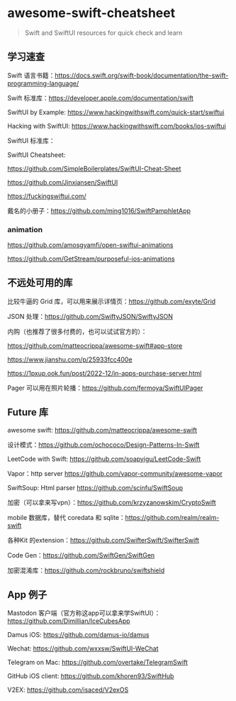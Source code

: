 # awesome-swift-cheatsheet

> Swift and SwiftUI resources for quick check and learn

## 学习速查

Swift 语言书籍：https://docs.swift.org/swift-book/documentation/the-swift-programming-language/

Swift 标准库：https://developer.apple.com/documentation/swift

SwiftUI by Example: https://www.hackingwithswift.com/quick-start/swiftui

Hacking with SwiftUI: https://www.hackingwithswift.com/books/ios-swiftui

SwiftUI 标准库：

SwiftUI Cheatsheet: 

https://github.com/SimpleBoilerplates/SwiftUI-Cheat-Sheet

https://github.com/Jinxiansen/SwiftUI

https://fuckingswiftui.com/

戴名的小册子：https://github.com/ming1016/SwiftPamphletApp

### animation

https://github.com/amosgyamfi/open-swiftui-animations

https://github.com/GetStream/purposeful-ios-animations

## 不远处可用的库

比较牛逼的 Grid 库，可以用来展示详情页：https://github.com/exyte/Grid


JSON 处理：https://github.com/SwiftyJSON/SwiftyJSON

内购（也推荐了很多付费的，也可以试试官方的）：

https://github.com/matteocrippa/awesome-swift#app-store

https://www.jianshu.com/p/25933fcc400e

https://1pxup.ook.fun/post/2022-12/in-apps-purchase-server.html

Pager 可以用在照片轮播：https://github.com/fermoya/SwiftUIPager

## Future 库

awesome swift: https://github.com/matteocrippa/awesome-swift

设计模式：https://github.com/ochococo/Design-Patterns-In-Swift

LeetCode with Swift: https://github.com/soapyigu/LeetCode-Swift

Vapor：http server https://github.com/vapor-community/awesome-vapor

SwiftSoup: Html parser https://github.com/scinfu/SwiftSoup

加密（可以拿来写vpn）：https://github.com/krzyzanowskim/CryptoSwift

mobile 数据库，替代 coredata 和 sqlite：https://github.com/realm/realm-swift

各种Kit 的extension：https://github.com/SwifterSwift/SwifterSwift

Code Gen：https://github.com/SwiftGen/SwiftGen

加密混淆库：https://github.com/rockbruno/swiftshield
## App 例子

Mastodon 客户端（官方称这app可以拿来学SwiftUI）：https://github.com/Dimillian/IceCubesApp

Damus iOS: https://github.com/damus-io/damus

Wechat: https://github.com/wxxsw/SwiftUI-WeChat

Telegram on Mac: https://github.com/overtake/TelegramSwift

GitHub iOS client: https://github.com/khoren93/SwiftHub

V2EX: https://github.com/isaced/V2exOS